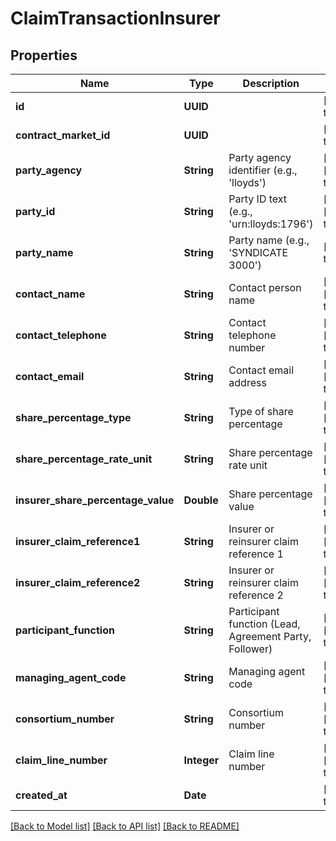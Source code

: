 # ClaimTransactionInsurer
## Properties

| Name | Type | Description | Notes |
|------------ | ------------- | ------------- | -------------|
| **id** | **UUID** |  | [default to null] |
| **contract\_market\_id** | **UUID** |  | [default to null] |
| **party\_agency** | **String** | Party agency identifier (e.g., &#39;lloyds&#39;) | [optional] [default to null] |
| **party\_id** | **String** | Party ID text (e.g., &#39;urn:lloyds:1796&#39;) | [optional] [default to null] |
| **party\_name** | **String** | Party name (e.g., &#39;SYNDICATE 3000&#39;) | [default to null] |
| **contact\_name** | **String** | Contact person name | [optional] [default to null] |
| **contact\_telephone** | **String** | Contact telephone number | [optional] [default to null] |
| **contact\_email** | **String** | Contact email address | [optional] [default to null] |
| **share\_percentage\_type** | **String** | Type of share percentage | [optional] [default to null] |
| **share\_percentage\_rate\_unit** | **String** | Share percentage rate unit | [optional] [default to null] |
| **insurer\_share\_percentage\_value** | **Double** | Share percentage value | [optional] [default to null] |
| **insurer\_claim\_reference1** | **String** | Insurer or reinsurer claim reference 1 | [optional] [default to null] |
| **insurer\_claim\_reference2** | **String** | Insurer or reinsurer claim reference 2 | [optional] [default to null] |
| **participant\_function** | **String** | Participant function (Lead, Agreement Party, Follower) | [optional] [default to null] |
| **managing\_agent\_code** | **String** | Managing agent code | [optional] [default to null] |
| **consortium\_number** | **String** | Consortium number | [optional] [default to null] |
| **claim\_line\_number** | **Integer** | Claim line number | [optional] [default to null] |
| **created\_at** | **Date** |  | [default to null] |

[[Back to Model list]](../README.md#documentation-for-models) [[Back to API list]](../README.md#documentation-for-api-endpoints) [[Back to README]](../README.md)


